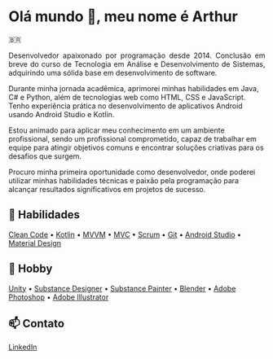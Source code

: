 # Olá mundo 👋, meu nome é Arthur

🇧🇷

<p align="justify">Desenvolvedor apaixonado por programação desde 2014. Conclusão em breve do curso de Tecnologia em Análise e Desenvolvimento de Sistemas, adquirindo uma sólida base em desenvolvimento de software.

Durante minha jornada acadêmica, aprimorei minhas habilidades em Java, C# e Python, além de tecnologias web como HTML, CSS e JavaScript. Tenho experiência prática no desenvolvimento de aplicativos Android usando Android Studio e Kotlin.

Estou animado para aplicar meu conhecimento em um ambiente profissional, sendo um profissional comprometido, capaz de trabalhar em equipe para atingir objetivos comuns e encontrar soluções criativas para os desafios que surgem.

Procuro minha primeira oportunidade como desenvolvedor, onde poderei utilizar minhas habilidades técnicas e paixão pela programação para alcançar resultados significativos em projetos de sucesso.</p>

## 🌱 Habilidades

<a href="https://www.google.com/search?q=c%C3%B3digo+limpo&client=firefox-b-d&sxsrf=APwXEdffEXOkg-fpwBO-fGLi-kVzUwTqag%3A1683369867057&ei=iy9WZNmQA9jn1sQPvouLmAo&gs_ssp=eJzj4tLP1Tcwi7e0zMozYPTiTT68OSUzPV8hJzO3IB8AdEwJNA&oq=C%C3%B3digo+Limp&gs_lcp=Cgxnd3Mtd2l6LXNlcnAQARgAMgUILhCABDIFCAAQgAQyBQgAEIAEMgUIABCABDIFCAAQgAQyBQgAEIAEMgUIABCABDIFCAAQgAQyBQgAEIAEMgUIABCABDITCC4QgAQQlwUQ3AQQ3gQQ4AQYAToHCCMQsAMQJzoKCAAQRxDWBBCwAzoECCMQJzoHCCMQigUQJzoHCC4QigUQQzoLCAAQgAQQsQMQgwE6EQguEIAEELEDEIMBEMcBENEDOgsILhCABBCxAxCDAToHCAAQigUQQzoICAAQgAQQsQM6FQguEIoFEEMQlwUQ3AQQ3gQQ4AQYAToLCAAQgAQQsQMQyQNKBAhBGABQjwJYyBJgxxpoAnABeACAAYABiAGMC5IBBDAuMTKYAQCgAQHIAQrAAQHaAQYIARABGBQ&sclient=gws-wiz-serp">Clean Code</a> • <a href="https://kotlinlang.org/">Kotlin</a> • <a href="https://learn.microsoft.com/en-us/dotnet/architecture/maui/mvvm">MVVM</a> • <a href="https://learn.microsoft.com/pt-br/aspnet/mvc/">MVC</a> • <a href="https://www.scrum.org/">Scrum</a> • <a href="https://git-scm.com/">Git</a> • <a href="https://developer.android.com/studio">Android Studio</a> • <a href="https://m3.material.io/">Material Design</a>

## 🎨 Hobby

<a href="https://unity.com/">Unity</a> • <a href="https://www.substance3d.com/substance-designer">Substance Designer</a> • <a href="https://www.substance3d.com/substance-painter">Substance Painter</a> • <a href="https://www.blender.org/">Blender</a> • <a href="https://www.adobe.com/products/photoshop.html">Adobe Photoshop</a> • <a href="https://www.adobe.com/products/illustrator.html">Adobe Illustrator</a>

## 📫 Contato

[LinkedIn](https://www.linkedin.com/in/arthurjf/)
